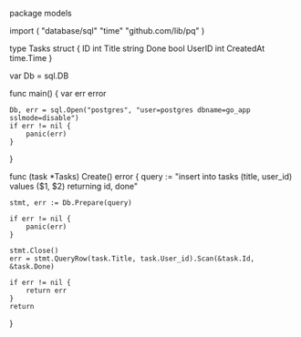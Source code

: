 package models

import (
	"database/sql"
	"time"
	"github.com/lib/pq"
)

type Tasks struct {
	ID         	int
	Title      	string
	Done		bool
	UserID		int
	CreatedAt 	time.Time
}

var Db = sql.DB

func main() {
	var err error

	Db, err = sql.Open("postgres", "user=postgres dbname=go_app sslmode=disable")
	if err != nil {
		panic(err)
	}
}

func (task *Tasks) Create() error {
	query := "insert into tasks (title, user_id) values ($1, $2) returning id, done"

	stmt, err := Db.Prepare(query)

	if err != nil {
		panic(err)
	}

	stmt.Close()
	err = stmt.QueryRow(task.Title, task.User_id).Scan(&task.Id, &task.Done)

	if err != nil {
		return err
	}
	return
}
